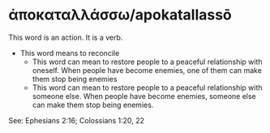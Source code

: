 # ἀποκαταλλάσσω/apokatallassō
This word is an action. It is a verb.
* This word means to reconcile
    * This word can mean to restore people to a peaceful relationship with oneself. When people have become enemies, one of them can make them stop being enemies
    * This word can mean to restore people to a peaceful relationship with someone else. When people have become enemies, someone else can make them stop being enemies.

See: Ephesians 2:16; Colossians 1:20, 22
